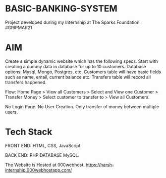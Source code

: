 # BASIC-BANKING-SYSTEM
Project developed during my Internship at The Sparks Foundation #GRIPMAR21

# AIM
Create a simple dynamic website which has the following specs. Start with creating a dummy data in database for up to 10 customers. Database options: Mysql, Mongo, Postgres, etc. Customers table will have basic fields such as name, email, current balance etc. Transfers table will record all transfers happened.

Flow: Home Page > View all Customers > Select and View one Customer > Transfer Money > Select customer to transfer to > View all Customers.

No Login Page. No User Creation. Only transfer of money between multiple users.

# Tech Stack
FRONT END: HTML, CSS, JavaScript

BACK END: PHP DATABASE MySQL.

The Website is Hosted at 000webhost. https://harsh-internship.000webhostapp.com/
